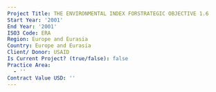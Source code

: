 ```yaml
---
Project Title: THE ENVIRONMENTAL INDEX FORSTRATEGIC OBJECTIVE 1.6
Start Year: '2001'
End Year: '2001'
ISO3 Code: ERA
Region: Europe and Eurasia
Country: Europe and Eurasia
Client/ Donor: USAID
Is Current Project? (true/false): false
Practice Area:
  - ''
Contract Value USD: ''
---
```


